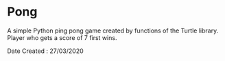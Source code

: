 # Pong
A simple Python ping pong game created by functions of the Turtle library. Player who gets a score of 7 first wins.

Date Created : 27/03/2020

